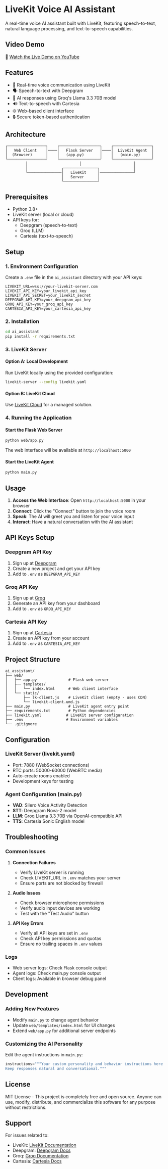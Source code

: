# LiveKit Voice AI Assistant

A real-time voice AI assistant built with LiveKit, featuring speech-to-text, natural language processing, and text-to-speech capabilities.

## Video Demo

🎥 [Watch the Live Demo on YouTube](https://youtu.be/iz8SGJsNLGY?si=OYGjno6eImQaOC3A)

## Features

- 🎤 Real-time voice communication using LiveKit
- 🗣️ Speech-to-text with Deepgram
- 🧠 AI responses using Groq's Llama 3.3 70B model
- 🔊 Text-to-speech with Cartesia
- 🌐 Web-based client interface
- 🔒 Secure token-based authentication

## Architecture

```
┌─────────────────┐    ┌──────────────────┐    ┌─────────────────┐
│   Web Client    │────│   Flask Server   │────│  LiveKit Agent  │
│  (Browser)      │    │   (app.py)       │    │   (main.py)     │
└─────────────────┘    └──────────────────┘    └─────────────────┘
         │                       │                       │
         │               ┌───────────────┐               │
         └───────────────│   LiveKit     │───────────────┘
                         │   Server      │
                         └───────────────┘
```

## Prerequisites

- Python 3.8+
- LiveKit server (local or cloud)
- API keys for:
  - Deepgram (speech-to-text)
  - Groq (LLM)
  - Cartesia (text-to-speech)

## Setup

### 1. Environment Configuration

Create a `.env` file in the `ai_assistant` directory with your API keys:

```env
LIVEKIT_URL=wss://your-livekit-server.com
LIVEKIT_API_KEY=your_livekit_api_key
LIVEKIT_API_SECRET=your_livekit_secret
DEEPGRAM_API_KEY=your_deepgram_api_key
GROQ_API_KEY=your_groq_api_key
CARTESIA_API_KEY=your_cartesia_api_key
```

### 2. Installation

```bash
cd ai_assistant
pip install -r requirements.txt
```

### 3. LiveKit Server

#### Option A: Local Development
Run LiveKit locally using the provided configuration:

```bash
livekit-server --config livekit.yaml
```

#### Option B: LiveKit Cloud
Use [LiveKit Cloud](https://cloud.livekit.io/) for a managed solution.

### 4. Running the Application

#### Start the Flask Web Server
```bash
python web/app.py
```
The web interface will be available at `http://localhost:5000`

#### Start the LiveKit Agent
```bash
python main.py
```

## Usage

1. **Access the Web Interface**: Open `http://localhost:5000` in your browser
2. **Connect**: Click the "Connect" button to join the voice room
3. **Speak**: The AI will greet you and listen for your voice input
4. **Interact**: Have a natural conversation with the AI assistant

## API Keys Setup

### Deepgram API Key
1. Sign up at [Deepgram](https://deepgram.com/)
2. Create a new project and get your API key
3. Add to `.env` as `DEEPGRAM_API_KEY`

### Groq API Key
1. Sign up at [Groq](https://groq.com/)
2. Generate an API key from your dashboard
3. Add to `.env` as `GROQ_API_KEY`

### Cartesia API Key
1. Sign up at [Cartesia](https://cartesia.ai/)
2. Create an API key from your account
3. Add to `.env` as `CARTESIA_API_KEY`

## Project Structure

```
ai_assistant/
├── web/
│   ├── app.py              # Flask web server
│   ├── templates/
│   │   └── index.html      # Web client interface
│   └── static/
│       ├── lk-client.js    # LiveKit client (empty - uses CDN)
│       └── livekit-client.umd.js
├── main.py                 # LiveKit agent entry point
├── requirements.txt        # Python dependencies
├── livekit.yaml           # LiveKit server configuration
├── .env                   # Environment variables
└── .gitignore
```

## Configuration

### LiveKit Server (livekit.yaml)
- Port: 7880 (WebSocket connections)
- RTC ports: 50000-60000 (WebRTC media)
- Auto-create rooms enabled
- Development keys for testing

### Agent Configuration (main.py)
- **VAD**: Silero Voice Activity Detection
- **STT**: Deepgram Nova-2 model
- **LLM**: Groq Llama 3.3 70B via OpenAI-compatible API
- **TTS**: Cartesia Sonic English model

## Troubleshooting

### Common Issues

1. **Connection Failures**
   - Verify LiveKit server is running
   - Check LIVEKIT_URL in `.env` matches your server
   - Ensure ports are not blocked by firewall

2. **Audio Issues**
   - Check browser microphone permissions
   - Verify audio input devices are working
   - Test with the "Test Audio" button

3. **API Key Errors**
   - Verify all API keys are set in `.env`
   - Check API key permissions and quotas
   - Ensure no trailing spaces in `.env` values

### Logs
- Web server logs: Check Flask console output
- Agent logs: Check main.py console output
- Client logs: Available in browser debug panel

## Development

### Adding New Features
- Modify `main.py` to change agent behavior
- Update `web/templates/index.html` for UI changes
- Extend `web/app.py` for additional server endpoints

### Customizing the AI Personality
Edit the agent instructions in `main.py`:

```python
instructions="""Your custom personality and behavior instructions here.
Keep responses natural and conversational."""
```

## License

MIT License - This project is completely free and open source. Anyone can use, modify, distribute, and commercialize this software for any purpose without restrictions.

## Support

For issues related to:
- LiveKit: [LiveKit Documentation](https://docs.livekit.io/)
- Deepgram: [Deepgram Docs](https://developers.deepgram.com/)
- Groq: [Groq Documentation](https://groq.com/)
- Cartesia: [Cartesia Docs](https://docs.cartesia.ai/)